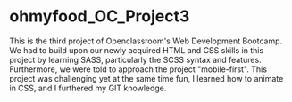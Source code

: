 # ohmyfood_OC_Project3
This is the third project of Openclassroom's Web Development Bootcamp. We had to build upon our newly acquired HTML and CSS skills in this project by learning SASS, particularly the SCSS syntax and features. Furthermore, we were told to approach the project "mobile-first". This project was challenging yet at the same time fun, I learned how to animate in CSS, and I furthered my GIT knowledge.  
